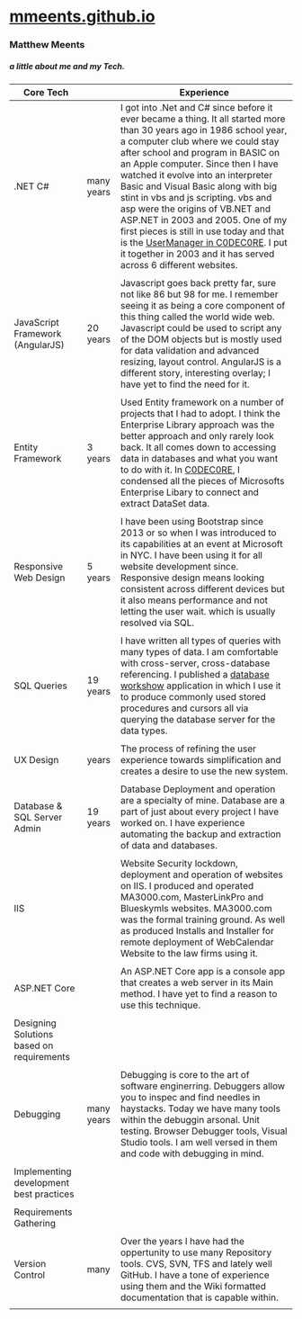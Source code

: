 # [mmeents.github.io](https://mmeents.github.io/default.html)

### Matthew Meents
##### a little about me and my Tech.
| Core Tech |  |  Experience|
| --- | --- | --- |
|.NET C# | many years | I got into .Net and C# since before it ever became a thing.  It all started more than 30 years ago in 1986 school year, a computer club where we could stay after school and program in BASIC on an Apple computer.  Since then I have watched it evolve into an interpreter Basic and Visual Basic along with big stint in vbs and js scripting.  vbs and asp were the origins of VB.NET and ASP.NET in 2003 and 2005.  One of my first pieces is still in use today and that is the [UserManager in C0DEC0RE](https://github.com/mmeents/DataMattei/blob/master/C0DEC0RE/MMWebSiteUsers.cs).  I put it together in 2003 and it has served across 6 different websites. | 
| | | | 
|JavaScript Framework \(AngularJS\) | 20 years | Javascript goes back pretty far, sure not like 86 but 98 for me.  I remember seeing it as being a core component of this thing called the world wide web.  Javascript could be used to script any of the DOM objects but is mostly used for data validation and advanced resizing, layout control. AngularJS is a different story, interesting overlay; I have yet to find the need for it.  | 
| | | | 
|Entity Framework | 3 years |Used Entity framework on a number of projects that I had to adopt.  I think the Enterprise Library approach was the better approach and only rarely look back.  It all comes down to accessing data in databases and what you want to do with it.  In [C0DEC0RE](https://github.com/mmeents/DataMattei), I condensed all the pieces of Microsofts Enterprise Libary to connect and extract DataSet data. | 
| | | | 
|Responsive Web Design | 5 years | I have been using Bootstrap since 2013 or so when I was introduced to its capabilities at an event at Microsoft in NYC.  I have been using it for all website development since.  Responsive design means looking consistent across different devices but it also means performance and not letting the user wait. which is usually resolved via SQL.    | 
| | | | 
|SQL Queries | 19 years | I have written all types of queries with many types of data.  I am comfortable with cross-server, cross-database referencing.  I published a [database workshow](https://github.com/mmeents/DataMattei/tree/master/dbWorkshopDemo) application in which I use it to produce commonly used stored procedures and cursors all via querying the database server for the data types.  | 
| | | | 
|UX Design| years | The process of refining the user experience towards simplification and creates a desire to use the new system.   | 
| | | | 
|Database & SQL Server Admin| 19 years |Database Deployment and operation are a specialty of mine.  Database are a part of just about every project I have worked on.  I have experience automating the backup and extraction of data and databases.  | 
| | | | 
|IIS | |Website Security lockdown, deployment and operation of websites on IIS.  I produced and operated MA3000.com, MasterLinkPro and Blueskymls websites.  MA3000.com was the formal training ground.  As well as produced Installs and Installer for remote deployment of WebCalendar Website to the law firms using it. | 
| | | | 
|ASP.NET Core| | An ASP.NET Core app is a console app that creates a web server in its Main method. I have yet to find a reason to use this technique. | 
| | | | 
|Designing Solutions based on requirements | | | 
| | | | 
|Debugging | many years |Debugging is core to the art of software enginerring.  Debuggers allow you to inspec and find needles in haystacks.  Today we have many tools within the debuggin arsonal.  Unit testing. Browser Debugger tools, Visual Studio tools.  I am well versed in them and code with debugging in mind.      | 
| | | | 
|Implementing development best practices| | | 
| | | | 
|Requirements Gathering | | | 
| | | | 
|Version Control| many | Over the years I have had the oppertunity to use many Repository tools. CVS, SVN, TFS and lately well GitHub.  I have a tone of experience using them and the Wiki formatted documentation that is capable within.   | 
| | | | 


